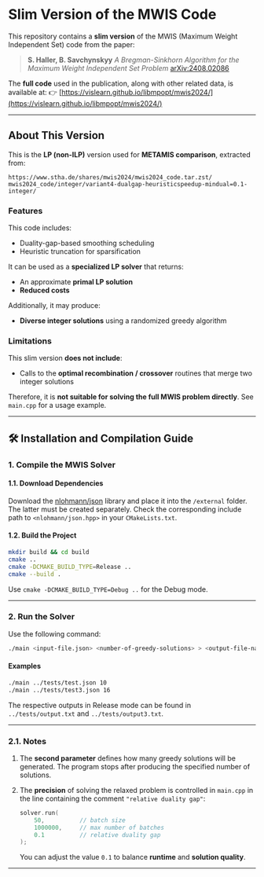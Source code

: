 # Slim Version of the MWIS Code

This repository contains a **slim version** of the MWIS (Maximum Weight Independent Set) code from the paper:

> **S. Haller, B. Savchynskyy**
> *A Bregman-Sinkhorn Algorithm for the Maximum Weight Independent Set Problem*
> [arXiv:2408.02086](https://arxiv.org/pdf/2408.02086)

The **full code** used in the publication, along with other related data, is available at:
👉 [https://vislearn.github.io/libmpopt/mwis2024/](https://vislearn.github.io/libmpopt/mwis2024/)

---

## About This Version

This is the **LP (non-ILP)** version used for **METAMIS comparison**, extracted from:


```
https://www.stha.de/shares/mwis2024/mwis2024_code.tar.zst/
mwis2024_code/integer/variant4-dualgap-heuristicspeedup-mindual=0.1-integer/
```

### Features

This code includes:

* Duality-gap-based smoothing scheduling
* Heuristic truncation for sparsification

It can be used as a **specialized LP solver** that returns:

* An approximate **primal LP solution**
* **Reduced costs**

Additionally, it may produce:

* **Diverse integer solutions** using a randomized greedy algorithm

### Limitations

This slim version **does not include**:

* Calls to the **optimal recombination / crossover** routines that merge two integer solutions

Therefore, it is **not suitable for solving the full MWIS problem directly**.
See `main.cpp` for a usage example.

---

## 🛠️ Installation and Compilation Guide

### 1. Compile the MWIS Solver

#### 1.1. Download Dependencies

Download the [nlohmann/json](https://github.com/nlohmann/json/releases) library and place it into the `/external` folder. The latter must be created separately.
Check the corresponding include path to `<nlohmann/json.hpp>` in your `CMakeLists.txt`.

#### 1.2. Build the Project

```bash
mkdir build && cd build
cmake ..
cmake -DCMAKE_BUILD_TYPE=Release ..
cmake --build .
```

Use `cmake -DCMAKE_BUILD_TYPE=Debug ..` for the Debug mode.

---

### 2. Run the Solver

Use the following command:

```bash
./main <input-file.json> <number-of-greedy-solutions> > <output-file-name>
```

#### Examples

```bash
./main ../tests/test.json 10
./main ../tests/test3.json 16
```
The respective outputs in Release mode can be found in  `../tests/output.txt` and `../tests/output3.txt`.

---

### 2.1. Notes

1. The **second parameter** defines how many greedy solutions will be generated.
   The program stops after producing the specified number of solutions.
2. The **precision** of solving the relaxed problem is controlled in `main.cpp` in the line containing the comment `"relative duality gap"`:

   ```cpp
   solver.run(
       50,          // batch size
       1000000,     // max number of batches
       0.1          // relative duality gap
   );
   ```

   You can adjust the value `0.1` to balance **runtime** and **solution quality**.

---
